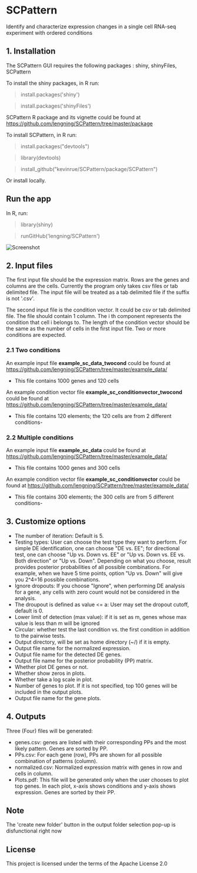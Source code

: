 # SCPattern
Identify and characterize expression changes in a single cell RNA-seq experiment with ordered conditions

## 1. Installation
The SCPattern GUI requires the following packages : shiny, shinyFiles, SCPattern

To install the shiny packages, in R run:

> install.packages('shiny')

> install.packages('shinyFiles')

SCPattern R package and its vignette could be found at https://github.com/lengning/SCPattern/tree/master/package

To install SCPattern, in R run: 

> install.packages("devtools")

> library(devtools)

> install_github("kevinrue/SCPattern/package/SCPattern")

Or install locally.

## Run the app

In R, run:

> library(shiny)

> runGitHub('lengning/SCPattern')

![Screenshot](https://github.com/lengning/SCPattern/blob/master/figs/SCPattern_screenshot.png)


## 2. Input files

The first input file should be the expression matrix. 
Rows are the genes and columns are the cells.
Currently the program only takes csv files or tab delimited file.
The input file will be treated as a tab delimited file if the suffix is not '.csv'.


The second input file is the condition vector. It could be csv or tab delimited file. The file should contain
1 column. The i th component represents the condition that cell i belongs to. The length of the condition vector
should be the same as the number of cells in the first input file.
Two or more conditions are expected. 

### 2.1 Two conditions
An example input file **example_sc_data_twocond** could be found at https://github.com/lengning/SCPattern/tree/master/example_data/   
- This file contains 1000 genes and 120 cells

An example condition vector file **example_sc_conditionvector_twocond** could be found at https://github.com/lengning/SCPattern/tree/master/example_data/
- This file contains 120 elements; the 120 cells are from 2 different conditions- 

### 2.2 Multiple conditions
An example input file **example_sc_data** could be found at https://github.com/lengning/SCPattern/tree/master/example_data/   
- This file contains 1000 genes and 300 cells

An example condition vector file **example_sc_conditionvector** could be found at https://github.com/lengning/SCPattern/tree/master/example_data/
- This file contains 300 elements; the 300 cells are from 5 different conditions- 

## 3. Customize options
- The number of iteration: Default is 5. 
-	Testing types: User can choose the test type they want to perform. For simple DE identification, one can choose "DE vs. EE"; for directional test, one can choose "Up vs. Down vs. EE" or "Up vs. Down vs. EE vs. Both direction" or "Up vs. Down". Depending on what you choose, result provides posterior probabilities of all possible combinations. For example, when we have 5 time points, option "Up vs. Down" will give you 2^4=16 possible combinations.
- Ignore dropouts: If you choose "Ignore", when performing DE analysis for a gene, any cells with zero count would not be considered in the analysis.
-	The droupout is defined as value <= a: User may set the dropout cutoff, default is 0.
- Lower limit of detection (max value): if it is set as m, genes whose max value is less than m will be ignored
- Circular: whether test the last condition vs. the first condition in addition to the pairwise tests.
- Output directory, will be set as home directory (~/) if it is empty.
- Output file name for the normalized expression.
- Output file name for the detected DE genes.
- Output file name for the posterior probability (PP) matrix.
-	Whether plot DE genes or not.
- Whether show zeros in plots.
-	Whether take a log scale in plot.
-	Number of genes to plot. If it is not specified, top 100 genes will be included in the output plots.
-	Output file name for the gene plots.

## 4. Outputs
Three (Four) files will be generated:
-	genes.csv: genes are listed with their corresponding PPs and the most likely pattern. Genes are sorted by PP.
- PPs.csv: For each gene (row), PPs are shown for all possible combination of patterns (column).
- normalized.csv: Normalized expression matrix with genes in row and cells in column. 
- Plots.pdf: This file will be generated only when the user chooses to plot top genes. In each plot, x-axis shows conditions and y-axis shows expression. Genes are sorted by their PP. 
 
## Note

The 'create new folder' button in the output folder selection pop-up is disfunctional right now

## License
This project is licensed under the terms of the Apache License 2.0


